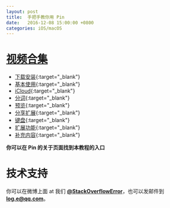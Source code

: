 ```yaml
---
layout: post
title:  手把手教你用 Pin
date:   2016-12-08 15:00:00 +0800
categories: iOS/macOS
---
```


# [视频合集](http://v.qq.com/vplus/40bc4f6c6b37db6ea0b6c87bb849e22c/foldervideos/5q400010143fjzf)
- [下载安装](http://m.v.qq.com/page/v/t/n/v0353ybultn.html){:target="_blank"}
- [基本使用](http://m.v.qq.com/page/v/t/n/q0353kpuwa9.html){:target="_blank"}
- [iCloud](http://m.v.qq.com/page/v/t/n/t0353yqfw9e.html){:target="_blank"}
- [分词](http://m.v.qq.com/page/v/t/n/g03538y14ex.html){:target="_blank"}
- [预览](http://m.v.qq.com/page/v/t/n/k0353nimszs.html){:target="_blank"}
- [分享扩展](http://m.v.qq.com/page/v/t/n/g0353zh649q.html){:target="_blank"}
- [键盘](http://m.v.qq.com/page/v/t/n/h03535dio8j.html){:target="_blank"}
- [扩展功能](http://m.v.qq.com/page/v/t/n/w03533lrqw2.html){:target="_blank"}
- [补充内容](http://m.v.qq.com/page/v/t/n/p0353kprgpo.html){:target="_blank"}

**你可以在 Pin 的关于页面找到本教程的入口**

# 技术支持 
你可以在微博上面 at 我们 **[@StackOverflowError](http://weibo.com/0x00eeee)**，也可以发邮件到 **[log.e@qq.com](mailto:log.e@qq.com)**。

